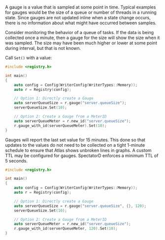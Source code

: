 A gauge is a value that is sampled at some point in time. Typical examples for gauges would be
the size of a queue or number of threads in a running state. Since gauges are not updated inline
when a state change occurs, there is no information about what might have occurred between samples.

Consider monitoring the behavior of a queue of tasks. If the data is being collected once a minute,
then a gauge for the size will show the size when it was sampled. The size may have been much
higher or lower at some point during interval, but that is not known.

Call `Set()` with a value:

```cpp
#include <registry.h>

int main()
{
    auto config = Config(WriterConfig(WriterTypes::Memory));
    auto r = Registry(config);

    // Option 1: Directly create a Gauge
    auto serverQueueSize = r.gauge("server.queueSize");
    serverQueueSize.Set(10);

    // Option 2: Create a Gauge from a MeterID
    auto serverQueueMeter = r.new_id("server.queueSize");
    r.gauge_with_id(serverQueueMeter).Set(10);
}
```

Gauges will report the last set value for 15 minutes. This done so that updates to the values do
not need to be collected on a tight 1-minute schedule to ensure that Atlas shows unbroken lines in
graphs. A custom TTL may be configured for gauges. SpectatorD enforces a minimum TTL of 5 seconds.

```cpp
#include <registry.h>

int main()
{
    auto config = Config(WriterConfig(WriterTypes::Memory));
    auto r = Registry(config);

    // Option 1: Directly create a Gauge
    auto serverQueueSize = r.gauge("server.queueSize", {}, 120);
    serverQueueSize.Set(10);

    // Option 2: Create a Gauge from a MeterID
    auto serverQueueMeter = r.new_id("server.queueSize");
    r.gauge_with_id(serverQueueMeter, 120).Set(10);
}

```
